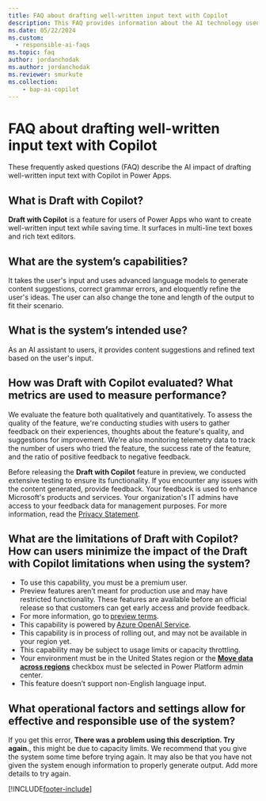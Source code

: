 ```yaml
---
title: FAQ about drafting well-written input text with Copilot
description: This FAQ provides information about the AI technology used to draft well-written input text with Copilot, along with key considerations and details about how AI is used, how it was tested and evaluated, and any specific limitations.
ms.date: 05/22/2024
ms.custom: 
  - responsible-ai-faqs
ms.topic: faq
author: jordanchodak
ms.author: jordanchodak
ms.reviewer: smurkute
ms.collection: 
    - bap-ai-copilot 
---
```


# FAQ about drafting well-written input text with Copilot

These frequently asked questions (FAQ) describe the AI impact of drafting well-written input text with Copilot in Power Apps.

##  What is Draft with Copilot? 

**Draft with Copilot** is a feature for users of Power Apps who want to create well-written input text while saving time. It surfaces in multi-line text boxes and rich text editors.

## What are the system’s capabilities? 

It takes the user's input and uses advanced language models to generate content suggestions, correct grammar errors, and eloquently refine the user's ideas. The user can also change the tone and length of the output to fit their scenario.

## What is the system’s intended use? 

As an AI assistant to users, it provides content suggestions and refined text based on the user's input.

## How was Draft with Copilot evaluated? What metrics are used to measure performance? 

We evaluate the feature both qualitatively and quantitatively. To assess the quality of the feature, we're conducting studies with users to gather feedback on their experiences, thoughts about the feature's quality, and suggestions for improvement. We're also monitoring telemetry data to track the number of users who tried the feature, the success rate of the feature, and the ratio of positive feedback to negative feedback.

Before releasing the **Draft with Copilot** feature in preview, we conducted extensive testing to ensure its functionality. If you encounter any issues with the content generated, provide feedback. Your feedback is used to enhance Microsoft's products and services. Your organization's IT admins have access to your feedback data for management purposes. For more information, read the [Privacy Statement](https://go.microsoft.com/fwlink/?linkid=2182930%22%20\t%20%22_blank).

## What are the limitations of Draft with Copilot? How can users minimize the impact of the Draft with Copilot limitations when using the system? 

- To use this capability, you must be a premium user. 
- Preview features aren’t meant for production use and may have restricted functionality. These features are available before an official release so that customers can get early access and provide feedback. 
- For more information, go to [preview terms](https://go.microsoft.com/fwlink/?linkid=2189520). 
- This capability is powered by [Azure OpenAI Service](/azure/cognitive-services/openai/overview). 
- This capability is in process of rolling out, and may not be available in your region yet. 
- This capability may be subject to usage limits or capacity throttling. 
- Your environment must be in the United States region or the [**Move data across regions**](/power-platform/admin/geographical-availability-copilot) checkbox must be selected in Power Platform admin center.
- This feature doesn’t support non-English language input. 

## What operational factors and settings allow for effective and responsible use of the system? 

If you get this error, **There was a problem using this description. Try again.**, this might be due to capacity limits. We recommend that you give the system some time before trying again. It may also be that you have not given the system enough information to properly generate output. Add more details to try again.

 
[!INCLUDE[footer-include](../../includes/footer-banner.md)]
